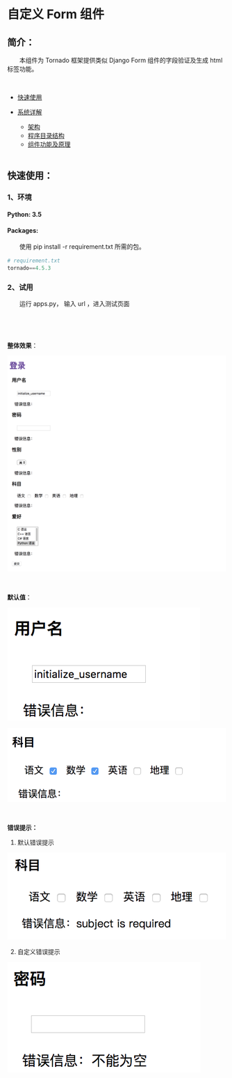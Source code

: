 # 自定义 Form 组件

## 简介：

&emsp;&emsp;本组件为 Tornado 框架提供类似 Django Form 组件的字段验证及生成 html 标签功能。

<br>

- [快速使用](#1)

- [系统详解](#2)

  - [架构](#2_1)
  - [程序目录结构](#2_2)
  - [组件功能及原理](#2_3)

  <br>

## <a id='1'>快速使用</a>：

### 1、环境

#### Python: 3.5

#### Packages:

&emsp;&emsp;使用 pip install -r requirement.txt 所需的包。

```python
# requirement.txt
tornado==4.5.3
```



### 2、试用

&emsp;&emsp;运行 apps.py， 输入 url ，进入测试页面

&emsp;&emsp;

<br>

**整体效果**：

![](https://github.com/MMingLeung/Markdown-Picture/blob/master/form_initial/form_initialize_index.png?raw=true)

<br>

**默认值**：

![](https://github.com/MMingLeung/Markdown-Picture/blob/master/form_initial/default_value.png?raw=true)

![](https://github.com/MMingLeung/Markdown-Picture/blob/master/form_initial/multi_select_default.png?raw=true)

<br>

**错误提示：**

1. 默认错误提示

![](https://github.com/MMingLeung/Markdown-Picture/blob/master/form_initial/origin_error_msg.png?raw=true)

2. 自定义错误提示

![](https://github.com/MMingLeung/Markdown-Picture/blob/master/form_initial/customize_error_msg.png?raw=true)



